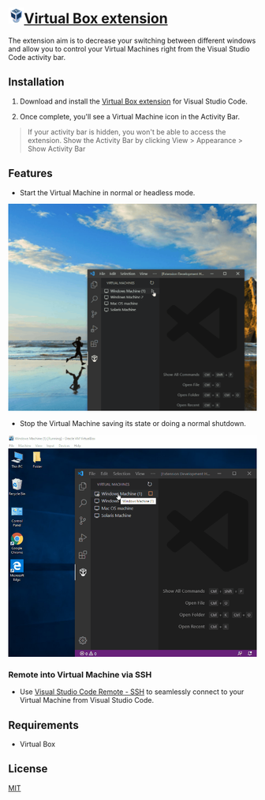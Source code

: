 # ![VirtualBox](https://github.com/acherkashin/virtualbox-vscode-extension/raw/master/images/virtualbox-icon.png)[Virtual Box extension](https://marketplace.visualstudio.com/items?itemName=acherkashin.virtualbox-extension)

The extension aim is to decrease your switching between different windows and allow you to control your Virtual Machines right from the Visual Studio Code activity bar.

## Installation

1. Download and install the [Virtual Box extension](https://marketplace.visualstudio.com/items?itemName=acherkashin.virtualbox-extension) for Visual Studio Code.

2. Once complete, you'll see a Virtual Machine icon in the Activity Bar.
> If your activity bar is hidden, you won't be able to access the extension. Show the Activity Bar by clicking View > Appearance > Show Activity Bar

## Features

- Start the Virtual Machine in normal or headless mode.

![VirtualBox](https://github.com/acherkashin/virtualbox-vscode-extension/raw/master/images/running-vm.gif)

- Stop the Virtual Machine saving its state or doing a normal shutdown.

![VirtualBox](https://github.com/acherkashin/virtualbox-vscode-extension/raw/master/images/stopping-vm.gif)

### Remote into Virtual Machine via SSH

- Use [Visual Studio Code Remote - SSH](https://marketplace.visualstudio.com/items?itemName=ms-vscode-remote.remote-ssh) to seamlessly connect to your Virtual Machine from Visual Studio Code.

## Requirements

- Virtual Box

## License

[MIT](https://github.com/acherkashin/virtualbox-vscode-extension/blob/master/LICENSE)